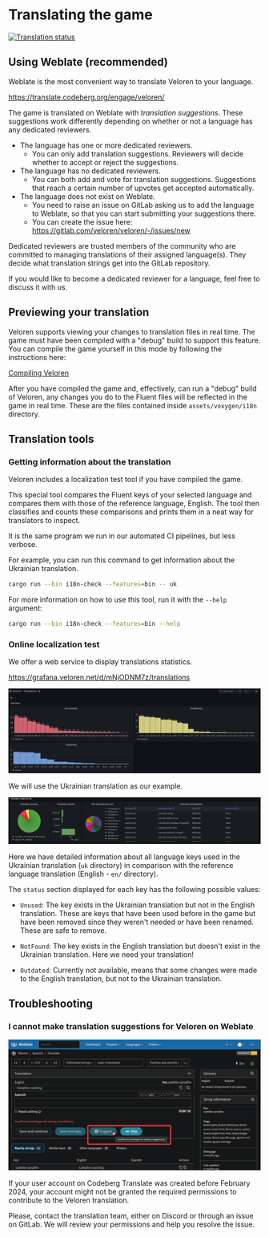 # Translating the game

[![Translation status](https://translate.codeberg.org/widget/veloren/multi-auto.svg)](https://translate.codeberg.org/engage/veloren/)

## Using Weblate (recommended)

Weblate is the most convenient way to translate Veloren to your language.

<https://translate.codeberg.org/engage/veloren/>

The game is translated on Weblate with *translation suggestions*. These
suggestions work differently depending on whether or not a language has
any dedicated reviewers.

- The language has one or more dedicated reviewers.
  - You can only add translation suggestions. Reviewers will decide
  whether to accept or reject the suggestions.
- The language has no dedicated reviewers.
  - You can both add and vote for translation suggestions. Suggestions that
  reach a certain number of upvotes get accepted automatically.
- The language does not exist on Weblate.
  - You need to raise an issue on GitLab asking us to add the language to
  Weblate, so that you can start submitting your suggestions there.
  - You can create the issue here:
  <https://gitlab.com/veloren/veloren/-/issues/new>

Dedicated reviewers are trusted members of the community who are committed
to managing translations of their assigned language(s). They decide what
translation strings get into the GitLab repository.

If you would like to become a dedicated reviewer for a language, feel free
to discuss it with us.

## Previewing your translation

Veloren supports viewing your changes to translation files in real time.
The game must have been compiled with a "debug" build to support this feature.
You can compile the game yourself in this mode by
following the instructions here:

[Compiling Veloren](/contributors/compiling.md)

After you have compiled the game and, effectively, can run a "debug" build of
Veloren, any changes you do to the Fluent files will be reflected in the game
in real time.
These are the files contained inside `assets/voxygen/i18n` directory.

## Translation tools

### Getting information about the translation

Veloren includes a localization test tool if you have compiled the game.

This special tool compares the Fluent keys of your selected language and
compares them with those of the reference language, English.
The tool then classifies and counts these comparisons and prints them in a neat way for translators to inspect.

It is the same program we run in our automated CI pipelines,
but less verbose.

For example, you can run this command to get information about the
Ukrainian translation.

```bash
cargo run --bin i18n-check --features=bin -- uk
```

For more information on how to use this tool, run it with the `--help` argument:

```bash
cargo run --bin i18n-check --features=bin --help
```

### Online localization test

We offer a web service to display translations statistics.

<https://grafana.veloren.net/d/mNjODNM7z/translations>

![Grafana header](./grafana_header.png)

We will use the Ukrainian translation as our example.

![Grafana for Ukrainian](./grafana.png)

Here we have detailed information about all language keys used in the Ukrainian
translation (`uk` directory) in comparison with the reference language
translation (English - `en/` directory).

The `status` section displayed for each key has the following possible values:

- `Unused`: The key exists in the Ukrainian translation but not in the English
  translation. These are keys that have been used before in the game but
  have been removed since they weren't needed or have been renamed. These
  are safe to remove.
  
- `NotFound`: The key exists in the English translation but doesn't exist in
  the Ukrainian translation. Here we need your translation!

- `Outdated`: Currently not available, means that some changes were made to the
English translation, but not to the Ukrainian translation.

## Troubleshooting

### I cannot make translation suggestions for Veloren on Weblate

![No permission to add suggestions on Weblate](./weblate-suggestions-restricted.png)

If your user account on Codeberg Translate was created before February 2024,
your account might not be granted the required permissions to contribute to
the Veloren translation.

Please, contact the translation team, either on Discord or through an
issue on GitLab.
We will review your permissions and help you resolve the issue.
